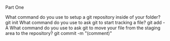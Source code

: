Part One

What command do you use to setup a git repository inside of your folder? 
git init
What command do you use to ask git to start tracking a file? 
git add -A
What command do you use to ask git to move your file from the staging area to the repository?
git commit -m "(comment)"

